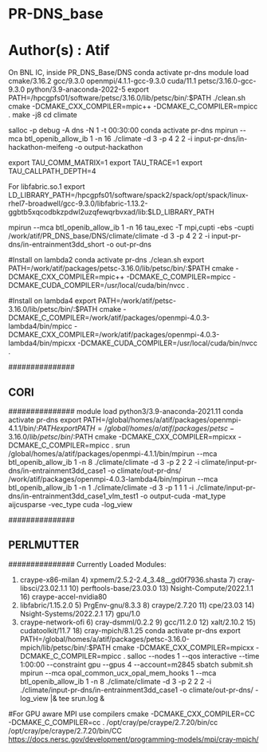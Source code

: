 # PR-DNS_base
# Author(s) : Atif

On BNL IC, inside PR_DNS_Base/DNS
conda activate pr-dns
module load cmake/3.16.2 gcc/9.3.0 openmpi/4.1.1-gcc-9.3.0 cuda/11.1 petsc/3.16.0-gcc-9.3.0 python/3.9-anaconda-2022-5
export PATH=/hpcgpfs01/software/petsc/3.16.0/lib/petsc/bin/:$PATH
./clean.sh
cmake -DCMAKE_CXX_COMPILER=mpic++ -DCMAKE_C_COMPILER=mpicc .
make -j8
cd climate

salloc -p debug -A dns -N 1 -t 00:30:00
conda activate pr-dns
mpirun --mca btl_openib_allow_ib 1 -n 16 ./climate -d 3 -p 4 2 2 -i input-pr-dns/in-hackathon-meifeng -o output-hackathon

export TAU_COMM_MATRIX=1
export TAU_TRACE=1
export TAU_CALLPATH_DEPTH=4

For libfabric.so.1
export LD_LIBRARY_PATH=/hpcgpfs01/software/spack2/spack/opt/spack/linux-rhel7-broadwell/gcc-9.3.0/libfabric-1.13.2-ggbtb5xqcodbkzpdwl2uzqfewqrbvxad/lib:$LD_LIBRARY_PATH

mpirun --mca btl_openib_allow_ib 1 -n 16 tau_exec -T mpi,cupti -ebs -cupti /work/atif/PR_DNS_base/DNS/climate/climate -d 3 -p 4 2 2 -i input-pr-dns/in-entrainment3dd_short -o out-pr-dns

#Install on lambda2
conda activate pr-dns
./clean.sh
export PATH=/work/atif/packages/petsc-3.16.0/lib/petsc/bin/:$PATH
cmake -DCMAKE_CXX_COMPILER=mpic++ -DCMAKE_C_COMPILER=mpicc -DCMAKE_CUDA_COMPILER=/usr/local/cuda/bin/nvcc .

#Install on lambda4
export PATH=/work/atif/petsc-3.16.0/lib/petsc/bin/:$PATH
cmake -DCMAKE_C_COMPILER=/work/atif/packages/openmpi-4.0.3-lambda4/bin/mpicc -DCMAKE_CXX_COMPILER=/work/atif/packages/openmpi-4.0.3-lambda4/bin/mpicxx -DCMAKE_CUDA_COMPILER=/usr/local/cuda/bin/nvcc .

###############
## CORI
###############
module load python3/3.9-anaconda-2021.11
conda activate pr-dns
export PATH=/global/homes/a/atif/packages/openmpi-4.1.1/bin/:$PATH
export PATH=/global/homes/a/atif/packages/petsc-3.16.0/lib/petsc/bin/:$PATH
cmake -DCMAKE_CXX_COMPILER=mpicxx -DCMAKE_C_COMPILER=mpicc .
srun /global/homes/a/atif/packages/openmpi-4.1.1/bin/mpirun --mca btl_openib_allow_ib 1 -n 8 ./climate/climate -d 3 -p 2 2 2 -i climate/input-pr-dns/in-entrainment3dd_case1 -o climate/out-pr-dns/
/work/atif/packages/openmpi-4.0.3-lambda4/bin/mpirun --mca btl_openib_allow_ib 1 -n 1 ./climate/climate -d 3 -p 1 1 1 -i ./climate/input-pr-dns/in-entrainment3dd_case1_vlm_test1 -o output-cuda -mat_type aijcusparse -vec_type cuda -log_view

###############
## PERLMUTTER 
###############
Currently Loaded Modules:
  1) craype-x86-milan     4) xpmem/2.5.2-2.4_3.48__gd0f7936.shasta   7) cray-libsci/23.02.1.1  10) perftools-base/23.03.0  13) Nsight-Compute/2022.1.1  16) craype-accel-nvidia80
  2) libfabric/1.15.2.0   5) PrgEnv-gnu/8.3.3                        8) craype/2.7.20          11) cpe/23.03               14) Nsight-Systems/2022.2.1  17) gpu/1.0
  3) craype-network-ofi   6) cray-dsmml/0.2.2                        9) gcc/11.2.0             12) xalt/2.10.2             15) cudatoolkit/11.7         18) cray-mpich/8.1.25
conda activate pr-dns
export PATH=/global/homes/a/atif/packages/petsc-3.16.0-mpich/lib/petsc/bin/:$PATH
cmake -DCMAKE_CXX_COMPILER=mpicxx -DCMAKE_C_COMPILER=mpicc .
salloc --nodes 1 --qos interactive --time 1:00:00 --constraint gpu --gpus 4 --account=m2845
sbatch submit.sh
mpirun --mca opal_common_ucx_opal_mem_hooks 1 --mca btl_openib_allow_ib 1 -n 8 ./climate/climate -d 3 -p 2 2 2 -i ./climate/input-pr-dns/in-entrainment3dd_case1 -o climate/out-pr-dns/ -log_view |& tee srun.log &

#For GPU aware MPI use compilers
cmake -DCMAKE_CXX_COMPILER=CC -DCMAKE_C_COMPILER=cc .
/opt/cray/pe/craype/2.7.20/bin/cc
/opt/cray/pe/craype/2.7.20/bin/CC
https://docs.nersc.gov/development/programming-models/mpi/cray-mpich/


